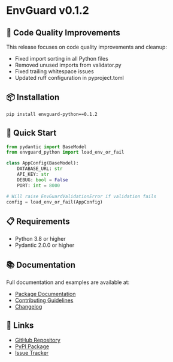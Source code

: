 # EnvGuard v0.1.2

## 🔧 Code Quality Improvements

This release focuses on code quality improvements and cleanup:
- Fixed import sorting in all Python files
- Removed unused imports from validator.py
- Fixed trailing whitespace issues
- Updated ruff configuration in pyproject.toml

## 📦 Installation

```bash
pip install envguard-python==0.1.2
```

## 🚀 Quick Start

```python
from pydantic import BaseModel
from envguard_python import load_env_or_fail

class AppConfig(BaseModel):
    DATABASE_URL: str
    API_KEY: str
    DEBUG: bool = False
    PORT: int = 8000

# Will raise EnvGuardValidationError if validation fails
config = load_env_or_fail(AppConfig)
```

## 📋 Requirements
- Python 3.8 or higher
- Pydantic 2.0.0 or higher

## 📚 Documentation
Full documentation and examples are available at:
- [Package Documentation](https://github.com/cschanhniem/EnvGuard/tree/main/packages/envguard-python#readme)
- [Contributing Guidelines](https://github.com/cschanhniem/EnvGuard/blob/main/CONTRIBUTING.md)
- [Changelog](https://github.com/cschanhniem/EnvGuard/blob/main/CHANGELOG.md)

## 🔗 Links
- [GitHub Repository](https://github.com/cschanhniem/EnvGuard)
- [PyPI Package](https://pypi.org/project/envguard-python/)
- [Issue Tracker](https://github.com/cschanhniem/EnvGuard/issues)
